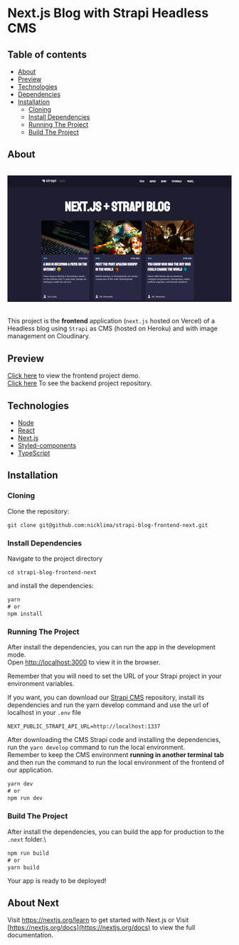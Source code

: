 # Next.js Blog with Strapi Headless CMS

## Table of contents

- [About](#about)
- [Preview](#preview)
- [Technologies](#technologies)
- [Dependencies](#dependencies)
- [Installation](#installation)
  - [Cloning](#cloning)
  - [Install Dependencies](#install-dependencies)
  - [Running The Project](#running-the-project)
  - [Build The Project](#build-the-project)

## About

\
<img src="screenshot.png" />

\
This project is the **frontend** application (`next.js` hosted on Vercel) of a Headless blog using `Strapi` as CMS (hosted on Heroku) and with image management on Cloudinary.

## Preview

[Click here](https://strapi-blog-frontend-next.vercel.app) to view the frontend project demo.\
[Click here](https://github.com/nicklima/strapi-blog-cms) To see the backend project repository.

## Technologies

- [Node](https://nodejs.org/en/download/)
- [React](https://pt-br.reactjs.org/)
- [Next.js](https://nextjs.org)
- [Styled-components](https://styled-components.com/)
- [TypeScript](https://www.typescriptlang.org)

## Installation

### Cloning

Clone the repository:

```
git clone git@github.com:nicklima/strapi-blog-frontend-next.git
```

### Install Dependencies

Navigate to the project directory

```
cd strapi-blog-frontend-next
```

and install the dependencies:

```
yarn
# or
npm install
```

### Running The Project

After install the dependencies, you can run the app in the development mode.\
Open [http://localhost:3000](http://localhost:3000) to view it in the browser.

Remember that you will need to set the URL of your Strapi project in your environment variables.

If you want, you can download our [Strapi CMS](https://github.com/nicklima/strapi-blog-cms) repository, install its dependencies and run the yarn develop command and use the url of localhost in your `.env` file

```
NEXT_PUBLIC_STRAPI_API_URL=http://localhost:1337
```

After downloading the CMS Strapi code and installing the dependencies, run the `yarn develop` command to run the local environment.\
Remember to keep the CMS environment **running in another terminal tab** and then run the command to run the local environment of the frontend of our application.

```
yarn dev
# or
npm run dev
```

### Build The Project

After install the dependencies, you can build the app for production to the `.next` folder.\

```
npm run build
# or
yarn build
```

Your app is ready to be deployed!

## About Next

Visit <a aria-label="next.js learn" href="https://nextjs.org/learn">https://nextjs.org/learn</a> to get started with Next.js or Visit [https://nextjs.org/docs](https://nextjs.org/docs) to view the full documentation.
